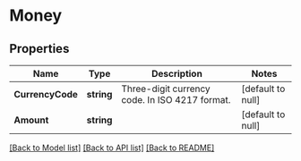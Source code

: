 # Money

## Properties
Name | Type | Description | Notes
------------ | ------------- | ------------- | -------------
**CurrencyCode** | **string** | Three-digit currency code. In ISO 4217 format. | [default to null]
**Amount** | **string** |  | [default to null]

[[Back to Model list]](../README.md#documentation-for-models) [[Back to API list]](../README.md#documentation-for-api-endpoints) [[Back to README]](../README.md)

